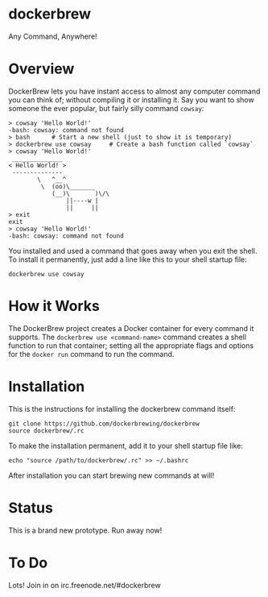 dockerbrew
==========

Any Command, Anywhere!

# Overview

DockerBrew lets you have instant access to almost any computer command you can
think of; without compiling it or installing it. Say you want to show someone
the ever popular, but fairly silly command `cowsay`:

```
> cowsay 'Hello World!'
-bash: cowsay: command not found
> bash      # Start a new shell (just to show it is temporary)
> dockerbrew use cowsay     # Create a bash function called `cowsay`
> cowsay 'Hello World!'
 ______________
< Hello World! >
 --------------
        \   ^__^
         \  (oo)\_______
            (__)\       )\/\
                ||----w |
                ||     ||
> exit
exit
> cowsay 'Hello World!'
-bash: cowsay: command not found
```

You installed and used a command that goes away when you exit the shell. To
install it permanently, just add a line like this to your shell startup file:

```
dockerbrew use cowsay
```

# How it Works

The DockerBrew project creates a Docker container for every command it
supports. The `dockerbrew use <command-name>` command creates a shell function
to run that container; setting all the appropriate flags and options for the
`docker run` command to run the command.

# Installation

This is the instructions for installing the dockerbrew command itself:

```
git clone https://github.com/dockerbrewing/dockerbrew
source dockerbrew/.rc
```

To make the installation permanent, add it to your shell startup file like:

```
echo "source /path/to/dockerbrew/.rc" >> ~/.bashrc
```

After installation you can start brewing new commands at will!

# Status

This is a brand new prototype. Run away now!

# To Do

Lots! Join in on irc.freenode.net/#dockerbrew
